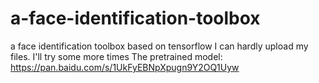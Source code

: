 # a-face-identification-toolbox
a face identification toolbox based on tensorflow
I can hardly upload my files.
I'll try some more times
The pretrained model: https://pan.baidu.com/s/1UkFyEBNpXpugn9Y2OQ1Uyw
